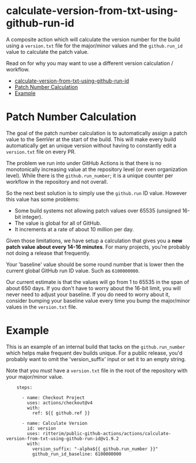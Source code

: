 # calculate-version-from-txt-using-github-run-id

A composite action which will calculate the version number for the build using a `version.txt` file for the major/minor values and the `github.run_id` value to calculate the patch value.

Read on for why you may want to use a different version calculation / workflow.

- [calculate-version-from-txt-using-github-run-id](#calculate-version-from-txt-using-github-run-id)
- [Patch Number Calculation](#patch-number-calculation)
- [Example](#example)

# Patch Number Calculation

The goal of the patch number calculation is to automatically assign a patch value to the SemVer at the start of the build.  This will make every build automatically get an unique version without having to constantly edit a `version.txt` file on every PR.

The problem we run into under GitHub Actions is that there is no monotonically increasing value at the repository level (or even organization level).  While there is the `github.run_number`; it is a unique counter per workflow in the repository and not overall.

So the next best solution is to simply use the `github.run` ID value.  However this value has some problems:

- Some build systems not allowing patch values over 65535 (unsigned 16-bit integer).
- The value is global for all of GitHub.
- It increments at a rate of about 10 million per day.

Given those limitations, we have setup a calculation that gives you a **new patch value about every 14-16 minutes**.  For many projects, you're probably not doing a release that frequently.

Your 'baseline' value should be some round number that is lower then the current global GitHub run ID value.  Such as `6100000000`.

Our current estimate is that the values will go from 1 to 65535 in the span of about 650 days.  If you don't have to worry about the 16-bit limit, you will never need to adjust your baseline.  If you do need to worry about it, consider bumping your baseline value every time you bump the major/minor values in the `version.txt` file.

# Example

This is an example of an internal build that tacks on the `github.run_number` which helps make frequent dev builds unique.  For a public release, you'd probably want to omit the 'version_suffix' input or set it to an empty string.

Note that you *must* have a `version.txt` file in the root of the repository with your major/minor value.

```
    steps:

      - name: Checkout Project
        uses: actions/checkout@v4
        with:
          ref: ${{ github.ref }}

      - name: Calculate Version
        id: version
        uses: ritterim/public-github-actions/actions/calculate-version-from-txt-using-github-run-id@v1.9.2
        with:
          version_suffix: "-alpha${{ github.run_number }}"
          github_run_id_baseline: 6100000000
```

